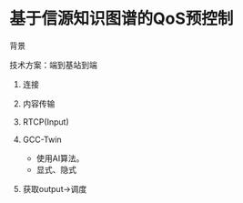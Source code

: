 # 基于信源知识图谱的QoS预控制

背景

技术方案：端到基站到端

1. 连接
2. 内容传输
3. RTCP(Input)
4. GCC-Twin

   - 使用AI算法。
   - 显式、隐式

5. 获取output->调度




